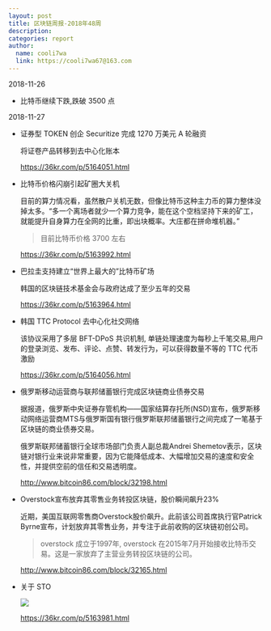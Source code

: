 ```yaml
---
layout: post
title: 区块链周报-2018年48周
description:
categories: report
author:
  name: cooli7wa
  link: https://cooli7wa67@163.com
---
```

2018-11-26

  - 比特币继续下跌,跌破 3500 点

2018-11-27

  - 证券型 TOKEN 创企 Securitize 完成 1270 万美元 A 轮融资

    将证卷产品转移到去中心化账本

    https://36kr.com/p/5164051.html

  - 比特币价格闪崩引起矿圈大关机

    目前的算力情况看，虽然散户关机无数，但像比特币这种主力币的算力整体没掉太多。“多一个离场者就少一个算力竞争，能在这个空档坚持下来的矿工，就能提升自身算力在全网的比重，即出块概率。大庄都在拼命堆机器。”

    > 目前比特币价格 3700 左右

    https://36kr.com/p/5163992.html


  - 巴拉圭支持建立“世界上最大的”比特币矿场

    韩国的区块链技术基金会与政府达成了至少五年的交易

    https://36kr.com/p/5163964.html

  - 韩国 TTC Protocol 去中心化社交网络

    该协议采用了多层 BFT-DPoS 共识机制, 单链处理速度为每秒上千笔交易,用户的登录浏览、发布、评论、点赞、转发行为，可以获得数量不等的 TTC 代币激励

    https://36kr.com/p/5164056.html

  - 俄罗斯移动运营商与联邦储蓄银行完成区块链商业债券交易

    据报道，俄罗斯中央证券存管机构——国家结算存托所(NSD)宣布，俄罗斯移动网络运营商MTS与俄罗斯国有银行俄罗斯联邦储蓄银行之间完成了一笔基于区块链的商业债券交易。

    俄罗斯联邦储蓄银行全球市场部门负责人副总裁Andrei Shemetov表示，区块链对银行业来说非常重要，因为它能降低成本、大幅增加交易的速度和安全性，并提供空前的信任和交易透明度。

    http://www.bitcoin86.com/block/32198.html

  - Overstock宣布放弃其零售业务转投区块链，股价瞬间飙升23%

    近期，美国互联网零售商Overstock股价飙升。此前该公司首席执行官Patrick Byrne宣布，计划放弃其零售业务，并专注于此前收购的区块链初创公司。

    > overstock 成立于1997年, overstock 在2015年7月开始接收比特币交易。这是一家放弃了主营业务转投区块链的公司。

    http://www.bitcoin86.com/block/32165.html

  - 关于 STO

    ![]({{site.baseurl}}/images/md/STO.jpg)

    https://36kr.com/p/5163981.html
<script type="text/javascript" src="https://cdn.mathjax.org/mathjax/latest/MathJax.js?config=default"></script>
